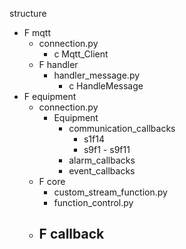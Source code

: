 structure
- F mqtt
    - connection.py
        - c Mqtt_Client
    - F handler    
        - handler_message.py
            - c HandleMessage
- F equipment
    - connection.py
        - Equipment 
            - communication_callbacks
                - s1f14
                - s9f1 - s9f11
            - alarm_callbacks
            - event_callbacks
    - F core
        - custom_stream_function.py
        - function_control.py
    - F callback
        - 